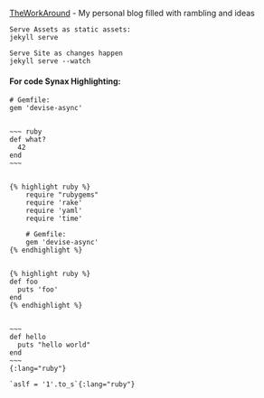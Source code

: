 
[TheWorkAround](http://theworkaround.com/) - My personal blog filled with rambling and ideas

    Serve Assets as static assets:
    jekyll serve

    Serve Site as changes happen
    jekyll serve --watch


#### For code Synax Highlighting:

    # Gemfile:
    gem 'devise-async'


    ~~~ ruby
    def what?
      42
    end
    ~~~


    {% highlight ruby %}
        require "rubygems"
        require 'rake'
        require 'yaml'
        require 'time'

        # Gemfile:
        gem 'devise-async'
    {% endhighlight %}


    {% highlight ruby %}
    def foo
      puts 'foo'
    end
    {% endhighlight %}


    ~~~
    def hello
      puts "hello world"
    end
    ~~~
    {:lang="ruby"}

    `aslf = '1'.to_s`{:lang="ruby"}
